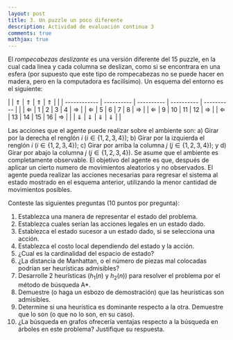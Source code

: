 ```yaml
---
layout: post
title: 3. Un puzzle un poco diferente
description: Actividad de evaluación continua 3
comments: true
mathjax: true
---
```


El *rompecabezas deslizante* es una versión diferente del 15 puzzle, en la cual cada linea y cada columna se deslizan, como si se encontrara en una esfera (por supuesto que este tipo de rompecabezas no se puede hacer en madera, pero en la computadora es facilísimo). Un esquema del entorno es el siguiente:


|              | $\Uparrow$ | $\Uparrow$ | $\Uparrow$ | $\Uparrow$ |               |
| ------------ | ---------- | ---------- | ---------- | ---------- |               |
| $\Leftarrow$ |     1      |     2      |     3      |      4     | $\Rightarrow$ |
| $\Leftarrow$ |     5      |     6      |     7      |      8     | $\Rightarrow$ |
| $\Leftarrow$ |     9      |    10      |    11      |     12     | $\Rightarrow$ |
| $\Leftarrow$ |    13      |    14      |    15      |     16     | $\Rightarrow$ |
|              | $\Downarrow$ | $\Downarrow$ | $\Downarrow$ | $\Downarrow$ |       |


Las acciones que el agente puede realizar sobre el ambiente son: a) Girar por la derecha
el renglón $i$ ($i \in \{1,2,3,4\}$); b) Girar por la izquierda el renglón $i$ ($i \in
\{1,2,3,4\}$); c) Girar por arriba la columna $j$ ($j \in \{1,2,3,4\}$); y d) Girar por
abajo la columna $j$ ($j \in \{1,2,3,4\}$). Se asume que el ambiente es completamente
observable. El objetivo del agente es que, después de aplicar un cierto numero de movimientos aleatorios
y no observados. El agente pueda realizar las acciones necesarias para regresar el sistema
al estado mostrado en el esquema anterior, utilizando la menor cantidad de movimientos
posibles.

Conteste las siguientes preguntas (10 puntos por pregunta):


1. Establezca una manera de representar el estado del problema.
2. Establezca cuales serían las acciones legales en un estado dado.
3. Establezca el estado sucesor a un estado dado, si se selecciona una acción.
4. Establezca el costo local dependiendo del estado y la acción.
5. ¿Cual es la cardinalidad del espacio de estado?
6. ¿La distancia de Manhattan, o el número de piezas mal colocadas podrían ser heurísticas admisibles?
7. Desarrolle 2 heurísticas ($h_1(n)$ y $h_2(n)$) para resolver el problema por el método de búsqueda A*.
8. Demuestre (o haga un esbozo de demostración) que las heurísticas son admisibles.
9. Determine si una heurística es dominante respecto a la otra. Demuestre que lo son (o que no lo son, en su caso).
10. ¿La búsqueda en grafos ofrecería ventajas respecto a la búsqueda en árboles en este problema? Justifique su respuesta.



<!-- Vamos a plantear un problema para resolver con búsquedas:

Supongamos que quiero trasladarme desde la posición discreta $1$ hasta la posición discreta $N$ en una vía
recta. Puedo trasladarme de dos maneras:

1. A pie, desde el punto $x$ hasta el punto $x + 1$ en un tiempo de 1 minuto.
2. Usando un camión mágico, desde el punto $x$ hasta el punto $2x$ con un tiempo de 2 minutos.

Mi problema es establecer un plan para ir desde el punto $1$ hasta el punto $N$ en el menor tiempo posible.

Desarrolla en un archivo `camion-magico.py` lo siguiente:

1. ¿Cuál es el modelo discreto determinista del proceso? Desarróllalo.
2. ¿Cuál es el problema de búsqueda a resolver? Desarrolla el problema
3. ¿Cuántos nodos revisa si se utiliza una búsqueda con costo uniforme para encontrar la solución para ir a la posición 31,459.
4. Propón una heurística para usar en una búsqueda tipo $A^*$ en este problema.
5. Demuestra (en el mismo archivo, como comentario o como `string`) que la heurística que propones es admisible.
6. Trata de mostrar si podría (o no) la heurística ser consistente.
7. ¿Cuántos nodos se exploran usando el algoritmo $A^*$ y la heurística que propones.
 -->